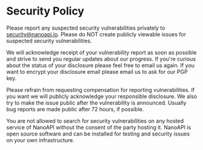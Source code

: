 # Security Policy

Please report any suspected security vulnerabilities privately to [security@nanoapi.io](mailto:security@nanoapi.io). Please do NOT create publicly viewable issues for suspected security vulnerabilities.

We will acknowledge receipt of your vulnerability report as soon as possible and strive to send you regular updates about our progress. If you're curious about the status of your disclosure please feel free to email us again. If you want to encrypt your disclosure email please email us to ask for our PGP key.

Please refrain from requesting compensation for reporting vulnerabilities. If you want we will publicly acknowledge your responsible disclosure. We also try to make the issue public after the vulnerability is announced. Usually bug reports are made public after 72 hours, if possible.

You are not allowed to search for security vulnerabilities on any hosted service of NanoAPI without the consent of the party hosting it. NanoAPI is open source software and can be installed for testing and security issues on your own infrastructure.